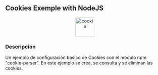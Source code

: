 ## Cookies Exemple with NodeJS

<div align="center">

<img src="https://www.freepnglogos.com/uploads/cookie-png/cookie-upfronts-scent-fresh-baked-chocolate-chip-cookies-28.png" alt="cookie" height="60">

</div>

### Descripción

Un ejemplo de configuración basico de Cookies con el modulo npm "cookie-parser". En este ejemplo se crea, se consulta y se eliminan las cookies.

